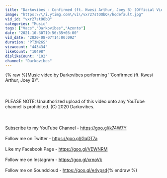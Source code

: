 ```yaml
---
title: "Darkovibes - Confirmed (ft. Kwesi Arthur, Joey B) (Official Video)"
image: "https:\/\/i.ytimg.com\/vi\/vxr27stOObQ\/hqdefault.jpg"
vid_id: "vxr27stOObQ"
categories: "Music"
tags: ["Vacs","Darkovibes","Azonto"]
date: "2021-10-30T19:56:35+03:00"
vid_date: "2020-08-07T14:00:09Z"
duration: "PT3M26S"
viewcount: "443434"
likeCount: "10498"
dislikeCount: "102"
channel: "Darkovibes"
---
```

{% raw %}Music video by Darkovibes performing ''Confirmed (ft. Kwesi Arthur, Joey B)&quot;.<br /><br /><br /><br />PLEASE NOTE: Unauthorized upload of this video unto any YouTube channel is prohibited. (C) 2020 Darkovibes.<br /><br /><br /><br />Subscribe to my YouTube Channel - <a rel="nofollow" target="blank" href="https://goo.gl/k74W7Y">https://goo.gl/k74W7Y</a><br /><br />Follow me on Twitter - <a rel="nofollow" target="blank" href="https://goo.gl/GqDT7a">https://goo.gl/GqDT7a</a><br /><br />Like my Facebook Page - <a rel="nofollow" target="blank" href="https://goo.gl/VEWNRM">https://goo.gl/VEWNRM</a><br /><br />Follow me on Instagram - <a rel="nofollow" target="blank" href="https://goo.gl/xrnoVk">https://goo.gl/xrnoVk</a><br /><br />Follow me on Soundcloud - <a rel="nofollow" target="blank" href="https://goo.gl/e4ypsd">https://goo.gl/e4ypsd</a>{% endraw %}
